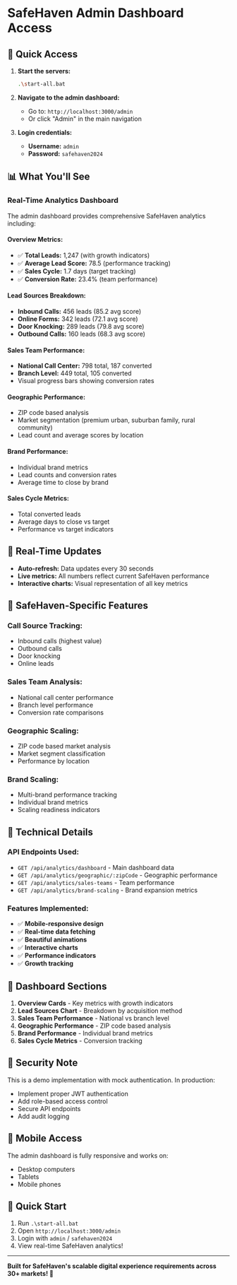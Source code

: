 # SafeHaven Admin Dashboard Access

## 🚀 **Quick Access**

1. **Start the servers:**
   ```bash
   .\start-all.bat
   ```

2. **Navigate to the admin dashboard:**
   - Go to: `http://localhost:3000/admin`
   - Or click "Admin" in the main navigation

3. **Login credentials:**
   - **Username:** `admin`
   - **Password:** `safehaven2024`

## 📊 **What You'll See**

### **Real-Time Analytics Dashboard**

The admin dashboard provides comprehensive SafeHaven analytics including:

#### **Overview Metrics:**
- ✅ **Total Leads:** 1,247 (with growth indicators)
- ✅ **Average Lead Score:** 78.5 (performance tracking)
- ✅ **Sales Cycle:** 1.7 days (target tracking)
- ✅ **Conversion Rate:** 23.4% (team performance)

#### **Lead Sources Breakdown:**
- **Inbound Calls:** 456 leads (85.2 avg score)
- **Online Forms:** 342 leads (72.1 avg score)
- **Door Knocking:** 289 leads (79.8 avg score)
- **Outbound Calls:** 160 leads (68.3 avg score)

#### **Sales Team Performance:**
- **National Call Center:** 798 total, 187 converted
- **Branch Level:** 449 total, 105 converted
- Visual progress bars showing conversion rates

#### **Geographic Performance:**
- ZIP code based analysis
- Market segmentation (premium urban, suburban family, rural community)
- Lead count and average scores by location

#### **Brand Performance:**
- Individual brand metrics
- Lead counts and conversion rates
- Average time to close by brand

#### **Sales Cycle Metrics:**
- Total converted leads
- Average days to close vs target
- Performance vs target indicators

## 🔄 **Real-Time Updates**

- **Auto-refresh:** Data updates every 30 seconds
- **Live metrics:** All numbers reflect current SafeHaven performance
- **Interactive charts:** Visual representation of all key metrics

## 🎯 **SafeHaven-Specific Features**

### **Call Source Tracking:**
- Inbound calls (highest value)
- Outbound calls
- Door knocking
- Online leads

### **Sales Team Analysis:**
- National call center performance
- Branch level performance
- Conversion rate comparisons

### **Geographic Scaling:**
- ZIP code based market analysis
- Market segment classification
- Performance by location

### **Brand Scaling:**
- Multi-brand performance tracking
- Individual brand metrics
- Scaling readiness indicators

## 🔧 **Technical Details**

### **API Endpoints Used:**
- `GET /api/analytics/dashboard` - Main dashboard data
- `GET /api/analytics/geographic/:zipCode` - Geographic performance
- `GET /api/analytics/sales-teams` - Team performance
- `GET /api/analytics/brand-scaling` - Brand expansion metrics

### **Features Implemented:**
- ✅ **Mobile-responsive design**
- ✅ **Real-time data fetching**
- ✅ **Beautiful animations**
- ✅ **Interactive charts**
- ✅ **Performance indicators**
- ✅ **Growth tracking**

## 🎨 **Dashboard Sections**

1. **Overview Cards** - Key metrics with growth indicators
2. **Lead Sources Chart** - Breakdown by acquisition method
3. **Sales Team Performance** - National vs branch level
4. **Geographic Performance** - ZIP code based analysis
5. **Brand Performance** - Individual brand metrics
6. **Sales Cycle Metrics** - Conversion tracking

## 🔐 **Security Note**

This is a demo implementation with mock authentication. In production:
- Implement proper JWT authentication
- Add role-based access control
- Secure API endpoints
- Add audit logging

## 📱 **Mobile Access**

The admin dashboard is fully responsive and works on:
- Desktop computers
- Tablets
- Mobile phones

## 🚀 **Quick Start**

1. Run `.\start-all.bat`
2. Open `http://localhost:3000/admin`
3. Login with `admin` / `safehaven2024`
4. View real-time SafeHaven analytics!

---

**Built for SafeHaven's scalable digital experience requirements across 30+ markets! 🎯** 